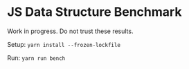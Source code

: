 # JS Data Structure Benchmark

Work in progress.  Do not trust these results.

Setup: `yarn install --frozen-lockfile`

Run: `yarn run bench`
